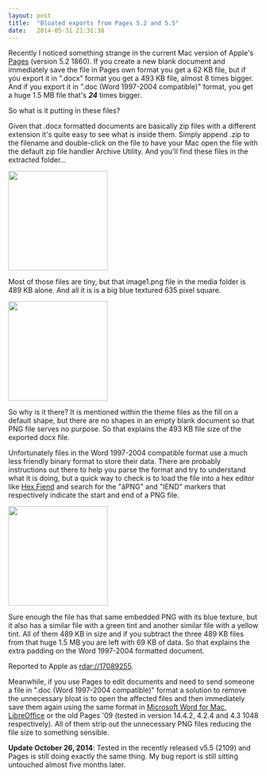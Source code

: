 ```yaml
---
layout: post
title:  "Bloated exports from Pages 5.2 and 5.5"
date:   2014-05-31 21:31:38
---
```


Recently I noticed something strange in the current Mac version of Apple's [Pages](http://www.apple.com/mac/pages/) (version 5.2 1860). If you create a new blank document and immediately save the file in Pages own format you get a 62 KB file, but if you export it in ".docx" format you get a 493 KB file, almost 8 times bigger. And if you export it in ".doc (Word 1997-2004 compatible)" format, you get a huge 1.5 MB file that's ___24___ times bigger.

So what is it putting in these files?
<!--more-->
Given that .docx formatted documents are basically zip files with a different extension it's quite easy to see what is inside them. Simply append .zip to the filename and double-click on the file to have your Mac open the file with the default zip file handler Archive Utility. And you'll find these files in the extracted folder...

<a class="image" href="{{site.baseurl}}/images/ExtractedUntitledDocx.png" data-lightbox="image-1" data-title="Folder of extracted blank Word docx document files">
<img src="{{site.baseurl}}/images/ExtractedUntitledDocx.png" align="center" style="width:200px;" /></a>

Most of those files are tiny, but that image1.png file in the media folder is 489 KB alone. And all it is is a big blue textured 635 pixel square.

<a class="image" href="{{site.baseurl}}/images/image1.png" data-lightbox="image-1" data-title="A big blue textured 635 pixel square.">
<img src="{{site.baseurl}}/images/image1.png" align="center" style="width:200px;" /></a>

So why is it there? It is mentioned within the theme files as the fill on a default shape, but there are no shapes in an empty blank document so that PNG file serves no purpose. So that explains the 493 KB file size of the exported docx file.

Unfortunately files in the Word 1997-2004 compatible format use a much less friendly binary format to store their data. There are probably instructions out there to help you parse the format and try to understand what it is doing, but a quick way to check is to load the file into a hex editor like [Hex Fiend](http://ridiculousfish.com/hexfiend/) and search for the "âPNG" and "IEND" markers that respectively indicate the start and end of a PNG file.

<a class="image" href="{{site.baseurl}}/images/HexFiendUntitleddoc.png" data-lightbox="image-1" data-title="The blank Word 97-2004 document in Hex Fiend">
<img src="{{site.baseurl}}/images/HexFiendUntitleddoc.png" style="width:200px;" /></a>

Sure enough the file has that same embedded PNG with its blue texture, but it also has a similar file with a green tint and another similar file with a yellow tint. All of them 489 KB in size and if you subtract the three 489 KB files from that huge 1.5 MB you are left with 69 KB of data. So that explains the extra padding on the Word 1997-2004 formatted document.

Reported to Apple as [rdar://17089255](rdar://17089255).

Meanwhile, if you use Pages to edit documents and need to send someone a file in ".doc (Word 1997-2004 compatible)" format a solution to remove the unnecessary bloat is to open the affected files and then immediately save them again using the same format in [Microsoft Word for Mac](http://www.microsoft.com/mac), [LibreOffice](https://www.libreoffice.org) or the old Pages '09 (tested in version 14.4.2, 4.2.4 and 4.3 1048 respectively). All of them strip out the unnecessary PNG files reducing the file size to something sensible.

**Update October 26, 2014**: Tested in the recently released v5.5 (2109) and Pages is still doing exactly the same thing. My bug report is still sitting untouched almost five months later.